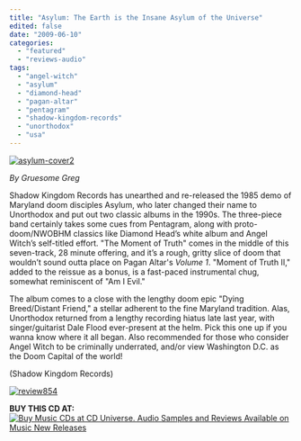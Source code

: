 ```yaml
---
title: "Asylum: The Earth is the Insane Asylum of the Universe"
edited: false
date: "2009-06-10"
categories:
  - "featured"
  - "reviews-audio"
tags:
  - "angel-witch"
  - "asylum"
  - "diamond-head"
  - "pagan-altar"
  - "pentagram"
  - "shadow-kingdom-records"
  - "unorthodox"
  - "usa"
---
```


[![asylum-cover2](http://www.hellbound.ca/wp-content/uploads/2009/06/asylum-cover2.jpg "asylum-cover2")](http://www.hellbound.ca/wp-content/uploads/2009/06/asylum-cover2.jpg)

_By Gruesome Greg_

Shadow Kingdom Records has unearthed and re-released the 1985 demo of Maryland doom disciples Asylum, who later changed their name to Unorthodox and put out two classic albums in the 1990s. The three-piece band certainly takes some cues from Pentagram, along with proto-doom/NWOBHM classics like Diamond Head’s white album and Angel Witch’s self-titled effort. "The Moment of Truth" comes in the middle of this seven-track, 28 minute offering, and it’s a rough, gritty slice of doom that wouldn’t sound outta place on Pagan Altar's _Volume 1_. "Moment of Truth II," added to the reissue as a bonus, is a fast-paced instrumental chug, somewhat reminiscent of "Am I Evil."

The album comes to a close with the lengthy doom epic "Dying Breed/Distant Friend," a stellar adherent to the fine Maryland tradition. Alas, Unorthodox returned from a lengthy recording hiatus late last year, with singer/guitarist Dale Flood ever-present at the helm. Pick this one up if you wanna know where it all began. Also recommended for those who consider Angel Witch to be criminally underrated, and/or view Washington D.C. as the Doom Capital of the world!

(Shadow Kingdom Records)

[![review854](http://www.hellbound.ca/wp-content/uploads/2009/06/review854.png "review854")](http://www.hellbound.ca/wp-content/uploads/2009/06/review854.png)

**BUY THIS CD AT:** [![Buy Music CDs at CD Universe. Audio Samples and Reviews Available on Music New Releases](http://www.cduniverse.com/banners/live/cdu/468x60_music/468x60_music02.gif)](http://www.cduniverse.com/productinfo.asp?pid=7852531&frm=lk_hellbound)
